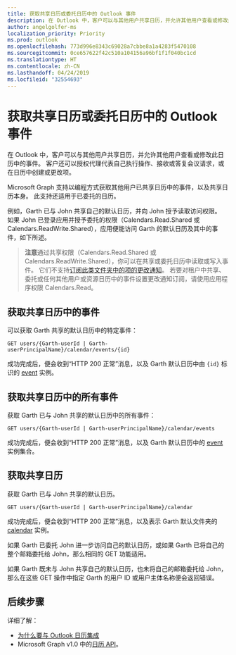 ```yaml
---
title: 获取共享日历或委托日历中的 Outlook 事件
description: 在 Outlook 中，客户可以与其他用户共享日历，并允许其他用户查看或修改此日历中的事件。 客户还可以授权代理代表自己执行操作、接收或答复会议请求，或在日历中创建或更改项。
author: angelgolfer-ms
localization_priority: Priority
ms.prod: outlook
ms.openlocfilehash: 773d996e8343c69028a7cbbe8a1a4283f5470108
ms.sourcegitcommit: 0ce657622f42c510a104156a96bf1f1f040bc1cd
ms.translationtype: HT
ms.contentlocale: zh-CN
ms.lasthandoff: 04/24/2019
ms.locfileid: "32554693"
---
```

# <a name="get-outlook-events-in-a-shared-or-delegated-calendar"></a>获取共享日历或委托日历中的 Outlook 事件

在 Outlook 中，客户可以与其他用户共享日历，并允许其他用户查看或修改此日历中的事件。 客户还可以授权代理代表自己执行操作、接收或答复会议请求，或在日历中创建或更改项。

Microsoft Graph 支持以编程方式获取其他用户已共享日历中的事件，以及共享日历本身。 此支持还适用于已委托的日历。

例如，Garth 已与 John 共享自己的默认日历，并向 John 授予读取访问权限。 如果 John 已登录应用并授予委托的权限（Calendars.Read.Shared 或 Calendars.ReadWrite.Shared），应用便能访问 Garth 的默认日历及其中的事件，如下所述。

> **注意**通过共享权限（Calendars.Read.Shared 或 Calendars.ReadWrite.Shared），你可以在共享或委托日历中读取或写入事件。 它们不支持[订阅此类文件夹中的项的更改通知](webhooks.md)。 若要对租户中共享、委托或任何其他用户或资源日历中的事件设置更改通知订阅，请使用应用程序权限 Calendars.Read。

## <a name="get-an-event-in-the-shared-calendar"></a>获取共享日历中的事件

可以获取 Garth 共享的默认日历中的特定事件：

<!-- { "blockType": "ignored" } -->
```http
GET users/{Garth-userId | Garth-userPrincipalName}/calendar/events/{id}
```

成功完成后，便会收到“HTTP 200 正常”消息，以及 Garth 默认日历中由 `{id}` 标识的 [event](/graph/api/resources/event?view=graph-rest-1.0) 实例。

## <a name="get-all-the-events-in-the-shared-calendar"></a>获取共享日历中的所有事件

获取 Garth 已与 John 共享的默认日历中的所有事件：

<!-- { "blockType": "ignored" } -->
```http
GET users/{Garth-userId | Garth-userPrincipalName}/calendar/events
```

成功完成后，便会收到“HTTP 200 正常”消息，以及 Garth 默认日历中的 [event](/graph/api/resources/event?view=graph-rest-1.0) 实例集合。

## <a name="get-the-shared-calendar"></a>获取共享日历

获取 Garth 已与 John 共享的默认日历。

<!-- { "blockType": "ignored" } -->
```http
GET users/{Garth-userId | Garth-userPrincipalName}/calendar
```

成功完成后，便会收到“HTTP 200 正常”消息，以及表示 Garth 默认文件夹的 [calendar](/graph/api/resources/calendar?view=graph-rest-1.0) 实例。

如果 Garth 已委托 John 进一步访问自己的默认日历，或如果 Garth 已将自己的整个邮箱委托给 John，那么相同的 GET 功能适用。

如果 Garth 既未与 John 共享自己的默认日历，也未将自己的邮箱委托给 John，那么在这些 GET 操作中指定 Garth 的用户 ID 或用户主体名称便会返回错误。 


## <a name="next-steps"></a>后续步骤

详细了解：

- [为什么要与 Outlook 日历集成](outlook-calendar-concept-overview.md)
- Microsoft Graph v1.0 中的[日历 API](/graph/api/resources/calendar?view=graph-rest-1.0)。
